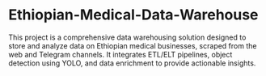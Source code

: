 # Ethiopian-Medical-Data-Warehouse
This project is a comprehensive data warehousing solution designed to store and analyze data on Ethiopian medical businesses, scraped from the web and Telegram channels. It integrates ETL/ELT pipelines, object detection using YOLO, and data enrichment to provide actionable insights.
